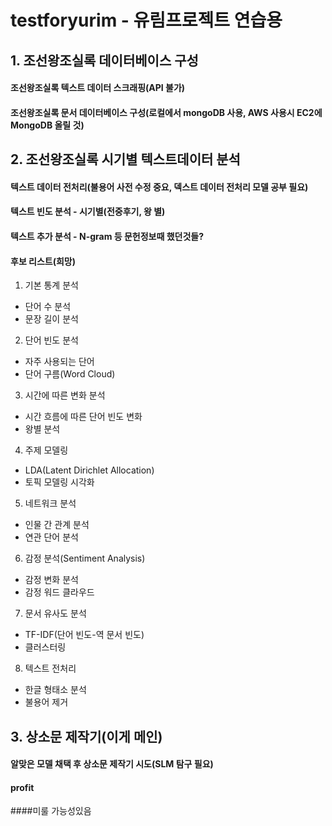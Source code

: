 # testforyurim - 유림프로젝트 연습용




## 1. 조선왕조실록 데이터베이스 구성

#### 조선왕조실록 텍스트 데이터 스크래핑(API 불가)

#### 조선왕조실록 문서 데이터베이스 구성(로컬에서 mongoDB 사용, AWS 사용시 EC2에 MongoDB 올릴 것)

## 2. 조선왕조실록 시기별 텍스트데이터 분석

#### 텍스트 데이터 전처리(불용어 사전 수정 중요, 덱스트 데이터 전처리 모델 공부 필요)

#### 텍스트 빈도 분석 - 시기별(전중후기, 왕 별)

#### 텍스트 추가 분석 - N-gram 등 문헌정보때 했던것들?

#### 후보 리스트(희망)

1. 기본 통계 분석
* 단어 수 분석
* 문장 길이 분석
2. 단어 빈도 분석
* 자주 사용되는 단어
* 단어 구름(Word Cloud)
3. 시간에 따른 변화 분석
* 시간 흐름에 따른 단어 빈도 변화
* 왕별 분석
4. 주제 모델링
* LDA(Latent Dirichlet Allocation)
* 토픽 모델링 시각화
5. 네트워크 분석
* 인물 간 관계 분석
* 연관 단어 분석
6. 감정 분석(Sentiment Analysis)
* 감정 변화 분석
* 감정 워드 클라우드
7. 문서 유사도 분석
* TF-IDF(단어 빈도-역 문서 빈도)
* 클러스터링
8. 텍스트 전처리
* 한글 형태소 분석
* 불용어 제거


## 3. 상소문 제작기(이게 메인)

#### 알맞은 모델 채택 후 상소문 제작기 시도(SLM 탐구 필요)

#### profit


####미룰 가능성있음
